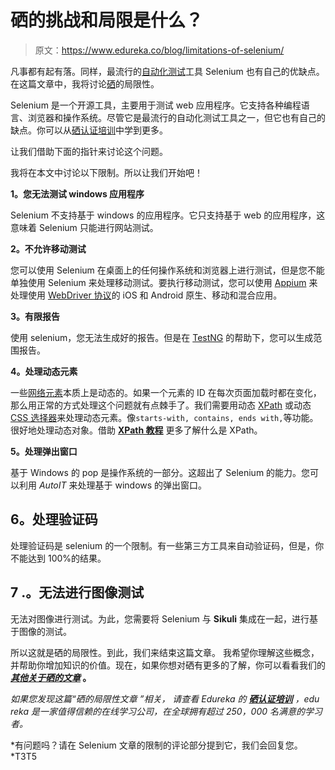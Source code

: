 # 硒的挑战和局限是什么？

> 原文：<https://www.edureka.co/blog/limitations-of-selenium/>

凡事都有起有落。同样，最流行的[自动化测试](https://www.edureka.co/blog/what-is-automation-testing/)工具 Selenium 也有自己的优缺点。在这篇文章中，我将讨论[硒](https://www.edureka.co/blog/selenium-tutorial)的局限性。

Selenium 是一个开源工具，主要用于测试 web 应用程序。它支持各种编程语言、浏览器和操作系统。尽管它是最流行的自动化测试工具之一，但它也有自己的缺点。你可以从[硒认证培训](https://www.edureka.co/selenium-certification-training)中学到更多。

让我们借助下面的指针来讨论这个问题。

我将在本文中讨论以下限制。所以让我们开始吧！

**1。您无法测试 windows 应用程序**

Selenium 不支持基于 windows 的应用程序。它只支持基于 web 的应用程序，这意味着 Selenium 只能进行网站测试。

**2。不允许移动测试**

您可以使用 Selenium 在桌面上的任何操作系统和浏览器上进行测试，但是您不能单独使用 Selenium 来处理移动测试。要执行移动测试，您可以使用 [Appium](https://www.edureka.co/blog/what-is-appium/) 来处理使用 [WebDriver 协议](https://www.edureka.co/blog/how-to-find-elements-in-selenium/)的 iOS 和 Android 原生、移动和混合应用。

**3。有限报告**

使用 selenium，您无法生成好的报告。但是在 [TestNG](https://www.edureka.co/blog/testng-annotations-in-selenium/) 的帮助下，您可以生成范围报告。

**4。处理动态元素**

一些[网络元素](https://www.edureka.co/blog/how-to-find-elements-in-selenium/)本质上是动态的。如果一个元素的 ID 在每次页面加载时都在变化，那么用正常的方式处理这个问题就有点棘手了。我们需要用动态 [XPath](https://www.edureka.co/blog/xpath-in-selenium/) 或动态 [CSS 选择器](https://www.edureka.co/blog/css-selectors-in-selenium/)来处理动态元素。像`starts-with, contains, ends with,`等功能。很好地处理动态对象。借助 **[XPath 教程](https://www.edureka.co/blog/xpath-in-selenium/)** 更多了解什么是 XPath。

**5。处理弹出窗口**

基于 Windows 的 pop 是操作系统的一部分。这超出了 Selenium 的能力。您可以利用 *AutoIT* 来处理基于 windows 的弹出窗口。

## **6。处理验证码**

处理验证码是 selenium 的一个限制。有一些第三方工具来自动验证码，但是，你不能达到 100%的结果。

## 7 .**。无法进行图像测试**

无法对图像进行测试。为此，您需要将 Selenium 与  **Sikuli** 集成在一起，进行基于图像的测试。

所以这就是硒的局限性。到此，我们来结束这篇文章。 我希望你理解这些概念，并帮助你增加知识的价值。现在，如果你想对硒有更多的了解，你可以看看我们的 ***[其他关于硒的文章](https://www.edureka.co/blog/category/software-testing/)* 。**

*如果您发现这篇“硒的局限性文章* *”相关，* *请查看 Edureka 的 ***[硒认证培训](https://www.edureka.co/selenium-certification-training)**** *，edu reka 是一家值得信赖的在线学习公司，在全球拥有超过 250，000 名满意的学习者。*

*有问题吗？请在 Selenium 文章的限制的评论部分提到它，我们会回复您。*T3T5
